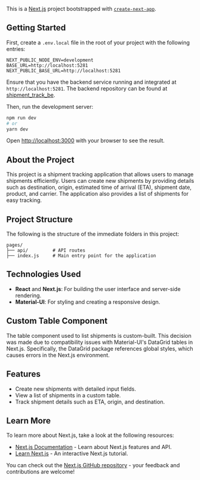 This is a [Next.js](https://nextjs.org/) project bootstrapped with [`create-next-app`](https://github.com/vercel/next.js/tree/canary/packages/create-next-app).

## Getting Started

First, create a `.env.local` file in the root of your project with the following entries:

```plaintext
NEXT_PUBLIC_NODE_ENV=development
BASE_URL=http://localhost:5281
NEXT_PUBLIC_BASE_URL=http://localhost:5281
```

Ensure that you have the backend service running and integrated at `http://localhost:5281`. The backend repository can be found at [shipment_track_be](https://github.com/your-backend-repo-link).

Then, run the development server:

```bash
npm run dev
# or
yarn dev
```

Open [http://localhost:3000](http://localhost:3000) with your browser to see the result.
## About the Project

This project is a shipment tracking application that allows users to manage shipments efficiently. Users can create new shipments by providing details such as destination, origin, estimated time of arrival (ETA), shipment date, product, and carrier. The application also provides a list of shipments for easy tracking.

## Project Structure

The following is the structure of the immediate folders in this project:

```
pages/
├── api/         # API routes
├── index.js     # Main entry point for the application
```

## Technologies Used

- **React** and **Next.js**: For building the user interface and server-side rendering.
- **Material-UI**: For styling and creating a responsive design.

## Custom Table Component

The table component used to list shipments is custom-built. This decision was made due to compatibility issues with Material-UI's DataGrid tables in Next.js. Specifically, the DataGrid package references global styles, which causes errors in the Next.js environment.

## Features

- Create new shipments with detailed input fields.
- View a list of shipments in a custom table.
- Track shipment details such as ETA, origin, and destination.

## Learn More

To learn more about Next.js, take a look at the following resources:

- [Next.js Documentation](https://nextjs.org/docs) - Learn about Next.js features and API.
- [Learn Next.js](https://nextjs.org/learn) - An interactive Next.js tutorial.

You can check out the [Next.js GitHub repository](https://github.com/vercel/next.js/) - your feedback and contributions are welcome!